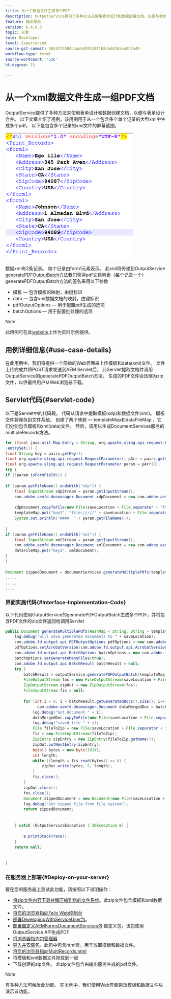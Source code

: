 ```yaml
---
title: 从一个数据文件生成多个PDF
description: OutputService提供了多种方法来使用表单设计和数据创建文档，以便与表单设计合并。 了解如何从一个包含多个单个记录的大型xml中生成多个pdf。
feature: 输出服务
version: 6.4,6.5
topic: 开发
role: Developer
level: Experienced
source-git-commit: 462417d384c4aa5d99110f1b8dadd165ea9b2a49
workflow-type: tm+mt
source-wordcount: '526'
ht-degree: 1%

---
```



# 从一个xml数据文件生成一组PDF文档

OutputService提供了多种方法来使用表单设计和数据创建文档，以便与表单设计合并。 以下文章介绍了用例，该用例用于从一个包含多个单个记录的大型xml中生成多个pdf。
以下是包含多个记录的xml文件的屏幕截图。

![多记录xml](assets/multi-record-xml.PNG)

数据xml有2条记录。 每个记录由form1元素表示。 此xml将传递到OutputService [generatePDFOutputBatch方法](https://helpx.adobe.com/aem-forms/6/javadocs/com/adobe/fd/output/api/OutputService.html)我们获得pdf文档列表（每个记录一个）
generatePDFOutputBatch方法的签名采用以下参数

* 模板 — 包含模板的映射，由键标识
* data — 包含xml数据文档的映射，由键标识
* pdfOutputOptions — 用于配置pdf生成的选项
* batchOptions — 用于配置批处理的选项

>[!NOTE]
>
>此用例可在此[website](https://forms.enablementadobe.com/content/samples/samples.html?query=0)上作为实时示例提供。

## 用例详细信息{#use-case-details}

在此用例中，我们将提供一个简单的Web界面来上传模板和data(xml)文件。 文件上传完成并将POST请求发送到AEM Servlet后。 此Servlet提取文档并调用OutputService的generatePDFOutputBatch方法。 生成的PDF文件会压缩为zip文件，以供最终用户从Web浏览器下载。

## Servlet代码{#servlet-code}

以下是Servlet中的代码段。 代码从请求中提取模板(xdp)和数据文件(xml)。 模板文件将保存到文件系统。 创建了两个映射 — templateMap和dataFileMap ，它们分别包含模板和xml(data)文件。 然后，调用以生成DocumentServices服务的multipleRecords方法。

```java
for (final java.util.Map.Entry < String, org.apache.sling.api.request.RequestParameter[] > pairs: params
.entrySet()) {
final String key = pairs.getKey();
final org.apache.sling.api.request.RequestParameter[] pArr = pairs.getValue();
final org.apache.sling.api.request.RequestParameter param = pArr[0];
try {
if (!param.isFormField()) {

if (param.getFileName().endsWith("xdp")) {
    final InputStream xdpStream = param.getInputStream();
    com.adobe.aemfd.docmanager.Document xdpDocument = new com.adobe.aemfd.docmanager.Document(xdpStream);

    xdpDocument.copyToFile(new File(saveLocation + File.separator + "fromui.xdp"));
    templateMap.put("key1", "file://///" + saveLocation + File.separator + "fromui.xdp");
    System.out.println("####  " + param.getFileName());

}
if (param.getFileName().endsWith("xml")) {
    final InputStream xmlStream = param.getInputStream();
    com.adobe.aemfd.docmanager.Document xmlDocument = new com.adobe.aemfd.docmanager.Document(xmlStream);
    dataFileMap.put("key1", xmlDocument);
}
}

Document zippedDocument = documentServices.generateMultiplePdfs(templateMap, dataFileMap,saveLocation);
.....
.....
....
```

### 界面实施代码{#Interface-Implementation-Code}

以下代码使用OutputService的generatePDFOutputBatch生成多个PDF，并将包含PDF文件的zip文件返回给调用Servlet

```java
public Document generateMultiplePdfs(HashMap < String, String > templateMap, HashMap < String, Document > dataFileMap, String saveLocation) {
    log.debug("will save generated documents to " + saveLocation);
    com.adobe.fd.output.api.PDFOutputOptions pdfOptions = new com.adobe.fd.output.api.PDFOutputOptions();
    pdfOptions.setAcrobatVersion(com.adobe.fd.output.api.AcrobatVersion.Acrobat_11);
    com.adobe.fd.output.api.BatchOptions batchOptions = new com.adobe.fd.output.api.BatchOptions();
    batchOptions.setGenerateManyFiles(true);
    com.adobe.fd.output.api.BatchResult batchResult = null;
    try {
        batchResult = outputService.generatePDFOutputBatch(templateMap, dataFileMap, pdfOptions, batchOptions);
        FileOutputStream fos = new FileOutputStream(saveLocation + File.separator + "zippedfile.zip");
        ZipOutputStream zipOut = new ZipOutputStream(fos);
        FileInputStream fis = null;

        for (int i = 0; i < batchResult.getGeneratedDocs().size(); i++) {
              com.adobe.aemfd.docmanager.Document dataMergedDoc = batchResult.getGeneratedDocs().get(i);
            log.debug("Got document " + i);
            dataMergedDoc.copyToFile(new File(saveLocation + File.separator + i + ".pdf"));
            log.debug("saved file " + i);
            File fileToZip = new File(saveLocation + File.separator + i + ".pdf");
            fis = new FileInputStream(fileToZip);
            ZipEntry zipEntry = new ZipEntry(fileToZip.getName());
            zipOut.putNextEntry(zipEntry);
            byte[] bytes = new byte[1024];
            int length;
            while ((length = fis.read(bytes)) >= 0) {
                zipOut.write(bytes, 0, length);
            }
            fis.close();
        }
        zipOut.close();
        fos.close();
        Document zippedDocument = new Document(new File(saveLocation + File.separator + "zippedfile.zip"));
        log.debug("Got zipped file from file system");
        return zippedDocument;


    } catch (OutputServiceException | IOException e) {

        e.printStackTrace();
    }
    return null;


}
```

### 在服务器上部署{#Deploy-on-your-server}

要在您的服务器上测试此功能，请按照以下说明操作：

* [将zip文件内容下载并解压缩到您的文件系统](assets/mult-records-template-and-xml-file.zip)。此zip文件包含模板和xml数据文件。
* [将您的浏览器指向Felix Web控制台](http://localhost:4502/system/console/bundles)
* [部署DevelopingWithServiceUser包](/help/forms/assets/common-osgi-bundles/DevelopingWithServiceUser.jar)。
* [部署自定义AEMFormsDocumentServices包](/help/forms/assets/common-osgi-bundles/AEMFormsDocumentServices.core-1.0-SNAPSHOT.jar).自定义包，该包使用OutputService API生成PDF
* [将浏览器指向包管理器](http://localhost:4502/crx/packmgr/index.jsp)
* [导入并安装包](assets/generate-multiple-pdf-from-xml.zip)。此包中包含html页，用于放置模板和数据文件。
* [将您的浏览器指向MultiRecords.html](http://localhost:4502/content/DocumentServices/Multirecord.html?)
* 将模板和xml数据文件拖放到一起
* 下载创建的zip文件。 此zip文件包含由输出服务生成的pdf文件。

>[!NOTE]
>有多种方法可触发此功能。 在本例中，我们使用Web界面拖放模板和数据文件以演示该功能。

